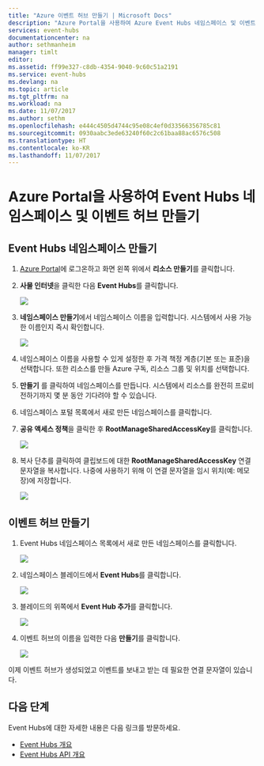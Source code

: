 ```yaml
---
title: "Azure 이벤트 허브 만들기 | Microsoft Docs"
description: "Azure Portal을 사용하여 Azure Event Hubs 네임스페이스 및 이벤트 허브 만들기"
services: event-hubs
documentationcenter: na
author: sethmanheim
manager: timlt
editor: 
ms.assetid: ff99e327-c8db-4354-9040-9c60c51a2191
ms.service: event-hubs
ms.devlang: na
ms.topic: article
ms.tgt_pltfrm: na
ms.workload: na
ms.date: 11/07/2017
ms.author: sethm
ms.openlocfilehash: e444c4505d4744c95e08c4ef0d33566356785c81
ms.sourcegitcommit: 0930aabc3ede63240f60c2c61baa88ac6576c508
ms.translationtype: HT
ms.contentlocale: ko-KR
ms.lasthandoff: 11/07/2017
---
```

# <a name="create-an-event-hubs-namespace-and-an-event-hub-using-the-azure-portal"></a>Azure Portal을 사용하여 Event Hubs 네임스페이스 및 이벤트 허브 만들기

## <a name="create-an-event-hubs-namespace"></a>Event Hubs 네임스페이스 만들기
1. [Azure Portal][Azure portal]에 로그온하고 화면 왼쪽 위에서 **리소스 만들기**를 클릭합니다.
1. **사물 인터넷**을 클릭한 다음 **Event Hubs**를 클릭합니다.
   
    ![](./media/event-hubs-create/create-event-hub9.png)
1. **네임스페이스 만들기**에서 네임스페이스 이름을 입력합니다. 시스템에서 사용 가능한 이름인지 즉시 확인합니다.
   
    ![](./media/event-hubs-create/create-event-hub1.png)
1. 네임스페이스 이름을 사용할 수 있게 설정한 후 가격 책정 계층(기본 또는 표준)을 선택합니다. 또한 리소스를 만들 Azure 구독, 리소스 그룹 및 위치를 선택합니다. 
1. **만들기** 를 클릭하여 네임스페이스를 만듭니다. 시스템에서 리소스를 완전히 프로비전하기까지 몇 분 동안 기다려야 할 수 있습니다.
2. 네임스페이스 포털 목록에서 새로 만든 네임스페이스를 클릭합니다.
2. **공유 액세스 정책**을 클릭한 후 **RootManageSharedAccessKey**를 클릭합니다.
    
    ![](./media/event-hubs-create/create-event-hub7.png)

3. 복사 단추를 클릭하여 클립보드에 대한 **RootManageSharedAccessKey** 연결 문자열을 복사합니다. 나중에 사용하기 위해 이 연결 문자열을 임시 위치(예: 메모장)에 저장합니다.
    
    ![](./media/event-hubs-create/create-event-hub8.png)

## <a name="create-an-event-hub"></a>이벤트 허브 만들기

1. Event Hubs 네임스페이스 목록에서 새로 만든 네임스페이스를 클릭합니다.      
   
    ![](./media/event-hubs-create/create-event-hub2.png) 

2. 네임스페이스 블레이드에서 **Event Hubs**를 클릭합니다.
   
    ![](./media/event-hubs-create/create-event-hub3.png)

1. 블레이드의 위쪽에서 **Event Hub 추가**를 클릭합니다.
   
    ![](./media/event-hubs-create/create-event-hub4.png)
1. 이벤트 허브의 이름을 입력한 다음 **만들기**를 클릭합니다.
   
    ![](./media/event-hubs-create/create-event-hub5.png)

이제 이벤트 허브가 생성되었고 이벤트를 보내고 받는 데 필요한 연결 문자열이 있습니다.

## <a name="next-steps"></a>다음 단계
Event Hubs에 대한 자세한 내용은 다음 링크를 방문하세요.

* [Event Hubs 개요](event-hubs-what-is-event-hubs.md)
* [Event Hubs API 개요](event-hubs-api-overview.md)

[Azure portal]: https://portal.azure.com/